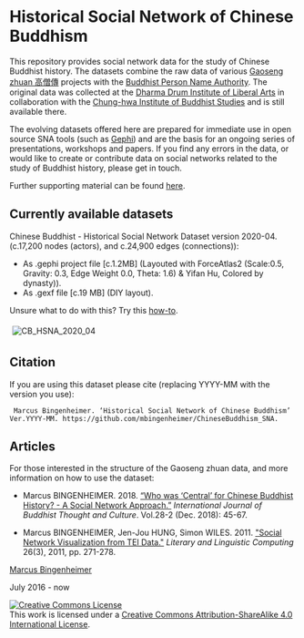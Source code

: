 # Historical Social Network of Chinese Buddhism

This repository provides social network data for the study of Chinese Buddhist history. The datasets combine the raw data of various [Gaoseng zhuan 高僧傳](http://buddhistinformatics.dila.edu.tw/biographies/gis/) projects with the [Buddhist Person Name Authority](http://authority.dila.edu.tw/person/). The original data was collected at the [Dharma Drum Institute of Liberal Arts](http://www.dila.edu.tw) in collaboration with the [Chung-hwa Institute of Buddhist Studies](http://www.chibs.edu.tw/) and is still available there.

The evolving datasets offered here are prepared for immediate use in open source SNA tools (such as [Gephi](https://gephi.org)) and are the basis for an ongoing series of presentations, workshops and papers. If you find any errors in the data, or would like to create or contribute data on social networks related to the study of Buddhist history, please get in touch.

Further supporting material can be found [here](https://mbingenheimer.net/tools/socnet/).

## Currently available datasets
Chinese Buddhist - Historical Social Network Dataset version 2020-04. (c.17,200 nodes (actors), and c.24,900 edges (connections)):
* As .gephi project file [c.1.2MB] (Layouted with ForceAtlas2 (Scale:0.5, Gravity: 0.3, Edge Weight 0.0, Theta: 1.6) & Yifan Hu, Colored by dynasty)).
* As .gexf file [c.19 MB] (DIY layout).

Unsure what to do with this? Try this [how-to](https://mbingenheimer.net/tools/socnet/how-to.html).

<img alt="CB_HSNA_2020_04" style="padding:5;border-width:0" src="CB_HSNA_2020-04.jpg"/>

## Citation
If you are using this dataset please cite (replacing YYYY-MM with the version you use):

     Marcus Bingenheimer. ‘Historical Social Network of Chinese Buddhism’ Ver.YYYY-MM. https://github.com/mbingenheimer/ChineseBuddhism_SNA.

## Articles
For those interested in the structure of the Gaoseng zhuan data, and more information on how to use the dataset:

* Marcus BINGENHEIMER. 2018. [“Who was ‘Central’ for Chinese Buddhist History? - A Social Network Approach.”](https://mbingenheimer.net/publications/bingenheimer.2018.whoWasCentral.pdf) _International Journal of Buddhist Thought and Culture_. Vol.28-2 (Dec. 2018): 45-67.

* Marcus BINGENHEIMER, Jen-Jou HUNG, Simon WILES. 2011. ["Social Network Visualization from TEI Data."](http://llc.oxfordjournals.org/content/26/3/271.full?keytype=ref&ijkey=wLyXwiS5HkR3XR3) _Literary and Linguistic Computing_ 26(3), 2011, pp. 271-278.


 
[Marcus Bingenheimer](https://mbingenheimer.net/publications/publications.html)

July 2016 - now

<a rel="license" href="http://creativecommons.org/licenses/by-sa/4.0/"><img alt="Creative Commons License" style="border-width:0" src="https://i.creativecommons.org/l/by-sa/4.0/88x31.png" /></a><br />This work is licensed under a <a rel="license" href="http://creativecommons.org/licenses/by-sa/4.0/">Creative Commons Attribution-ShareAlike 4.0 International License</a>.

